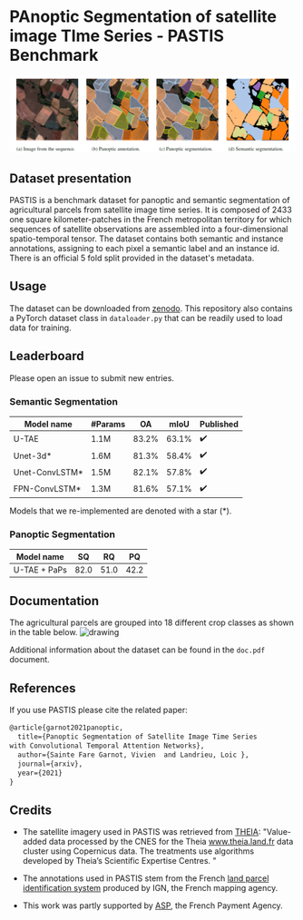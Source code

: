 # PAnoptic Segmentation of satellite image TIme Series - PASTIS Benchmark

![](images/predictions.png)

## Dataset presentation
PASTIS is a benchmark dataset for panoptic and semantic segmentation of agricultural parcels from 
satellite image time series. It is composed of 2433 one square kilometer-patches in the French metropolitan territory for which sequences 
of satellite observations are assembled into a four-dimensional spatio-temporal tensor. 
The dataset contains both semantic and instance annotations, assigning to each pixel a semantic label and an instance id.
There is an official 5 fold split provided in the dataset's metadata.
## Usage 
The dataset can be downloaded from [zenodo](https://zenodo.org/record/5012942).
This repository also contains a PyTorch dataset class in `dataloader.py` that can be readily used to load data for training.

## Leaderboard
Please open an issue to submit new entries.

### Semantic Segmentation
| Model name         | #Params| OA  |  mIoU | Published |
| ------------------ |---- |---- | ---| --- |
| U-TAE   |   1.1M|  83.2%    | 63.1%|  :heavy_check_mark:|
| Unet-3d*   | 1.6M|    81.3%    |  58.4%| :heavy_check_mark:|
| Unet-ConvLSTM* |1.5M  |     82.1%    |  57.8%| :heavy_check_mark:|
| FPN-ConvLSTM*  | 1.3M|    81.6%   |  57.1%|:heavy_check_mark: |

Models that we re-implemented are denoted with a star (*).


### Panoptic Segmentation
| Model name         | SQ  | RQ | PQ|
| ------------------ |--- | --- |--- |
| U-TAE + PaPs       | 82.0|51.0 |42.2   |



## Documentation
The agricultural parcels are grouped into 18 different crop classes as shown in the 
table below. 
<img src="images/Nomenclature.jp2" alt="drawing" width="300"/>

Additional information about the dataset can be found in the `doc.pdf` document.

## References
If you use PASTIS please cite the related paper:
```
@article{garnot2021panoptic,
  title={Panoptic Segmentation of Satellite Image Time Series
with Convolutional Temporal Attention Networks},
  author={Sainte Fare Garnot, Vivien  and Landrieu, Loic },
  journal={arxiv},
  year={2021}
}
```

## Credits

- The satellite imagery used in PASTIS was retrieved from [THEIA](www.theia.land.fr): 
"Value-added data processed by the CNES for the Theia www.theia.land.fr data cluster using Copernicus data.
The treatments use algorithms developed by Theia’s Scientific Expertise Centres. "

- The annotations used in PASTIS stem from the French [land parcel identification system](https://www.data.gouv.fr/en/datasets/registre-parcellaire-graphique-rpg-contours-des-parcelles-et-ilots-culturaux-et-leur-groupe-de-cultures-majoritaire/) produced
 by IGN, the French mapping agency.
 
- This work was partly supported by [ASP](https://www.asp-public.fr), the French Payment Agency. 